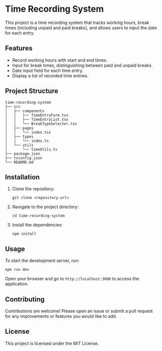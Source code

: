 # Time Recording System

This project is a time recording system that tracks working hours, break times (including unpaid and paid breaks), and allows users to input the date for each entry.

## Features

- Record working hours with start and end times.
- Input for break times, distinguishing between paid and unpaid breaks.
- Date input field for each time entry.
- Display a list of recorded time entries.

## Project Structure

```
time-recording-system
├── src
│   ├── components
│   │   ├── TimeEntryForm.tsx
│   │   ├── TimeEntryList.tsx
│   │   └── BreakTypeSelector.tsx
│   ├── pages
│   │   └── index.tsx
│   ├── types
│   │   └── index.ts
│   └── utils
│       └── timeUtils.ts
├── package.json
├── tsconfig.json
└── README.md
```

## Installation

1. Clone the repository:
   ```
   git clone <repository-url>
   ```
2. Navigate to the project directory:
   ```
   cd time-recording-system
   ```
3. Install the dependencies:
   ```
   npm install
   ```

## Usage

To start the development server, run:
```
npm run dev
```

Open your browser and go to `http://localhost:3000` to access the application.

## Contributing

Contributions are welcome! Please open an issue or submit a pull request for any improvements or features you would like to add.

## License

This project is licensed under the MIT License.